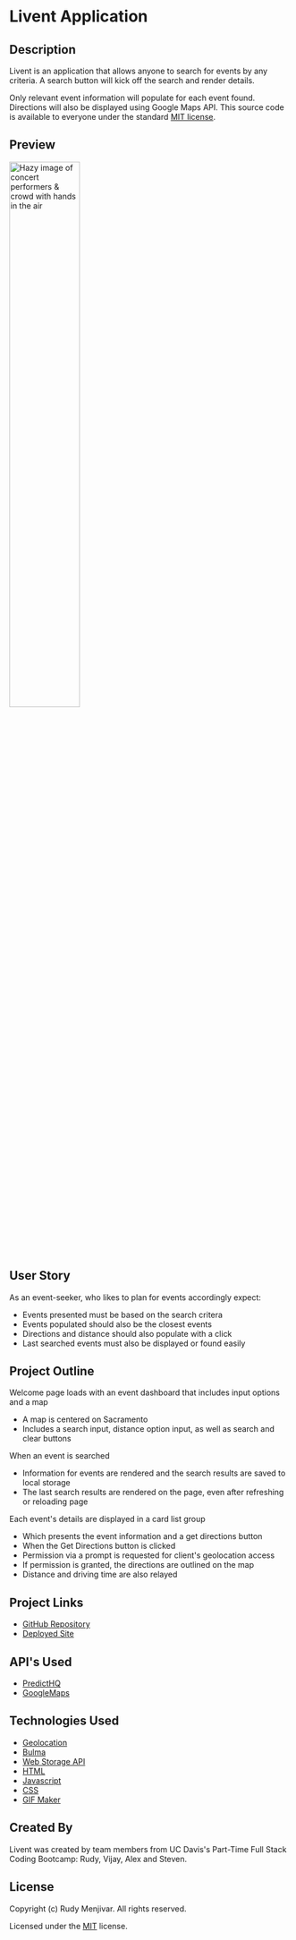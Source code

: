# Livent Application

## Description

Livent is an application that allows anyone to search for events by any criteria. A search button will kick off the search and render details.

Only relevant event information will populate for each event found.  Directions will also be displayed using Google Maps API. This source code is available to everyone under the standard [MIT license](https://github.com/Rudy-Menjivar/livent/blob/master/LICENSE.txt).

## Preview

<img src="assets/livent.gif" width="50%" height="50%" alt="Hazy image of concert performers & crowd with hands in the air">

## User Story

As an event-seeker, who likes to plan for events accordingly expect:
- Events presented must be based on the search critera
- Events populated should also be the closest events
- Directions and distance should also populate with a click
- Last searched events must also be displayed or found easily

## Project Outline

Welcome page loads with an event dashboard that includes input options and a map
- A map is centered on Sacramento
- Includes a search input, distance option input, as well as search and clear buttons

When an event is searched
- Information for events are rendered and the search results are saved to local storage
- The last search results are rendered on the page, even after refreshing or reloading page

Each event's details are displayed in a card list group
- Which presents the event information and a get directions button
- When the Get Directions button is clicked
- Permission via a prompt is requested for client's geolocation access
- If permission is granted, the directions are outlined on the map
- Distance and driving time are also relayed

## Project Links

* [GitHub Repository](https://github.com/Rudy-Menjivar/livent)
* [Deployed Site](https://rudy-menjivar.github.io/livent/)

## API's Used

* [PredictHQ](https://www.predicthq.com/api)
* [GoogleMaps](https://developers.google.com/maps/documentation)

## Technologies Used

* [Geolocation](https://developers.google.com/maps/documentation/geolocation/overview)
* [Bulma](https://bulma.io/)
* [Web Storage API](https://developer.mozilla.org/en-US/docs/Web/API/Web_Storage_API/Using_the_Web_Storage_API)
* [HTML](https://developer.mozilla.org/en-US/docs/Glossary/HTML)
* [Javascript](https://developer.mozilla.org/en-US/docs/Web/JavaScript)
* [CSS](https://developer.mozilla.org/en-US/docs/Glossary/CSS)
* [GIF Maker](https://ezgif.com/)

## Created By

Livent was created by team members from UC Davis's Part-Time Full Stack Coding Bootcamp: Rudy, Vijay, Alex and Steven.

## License

Copyright (c) Rudy Menjivar. All rights reserved.

Licensed under the [MIT](LICENSE.txt) license.